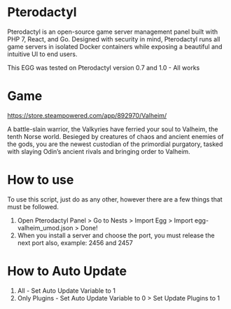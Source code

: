 # Pterodactyl
Pterodactyl is an open-source game server management panel built with PHP 7, React, and Go. Designed with security in mind, Pterodactyl runs all game servers in isolated Docker containers while exposing a beautiful and intuitive UI to end users. 

This EGG was tested on Pterodactyl version 0.7 and 1.0 - All works

# Game
https://store.steampowered.com/app/892970/Valheim/

A battle-slain warrior, the Valkyries have ferried your soul to Valheim, the tenth Norse world. Besieged by creatures of chaos and ancient enemies of the gods, you are the newest custodian of the primordial purgatory, tasked with slaying Odin’s ancient rivals and bringing order to Valheim.

# How to use 
To use this script, just do as any other, however there are a few things that must be followed.

1. Open Pterodactyl Panel > Go to Nests > Import Egg > Import egg-valheim_umod.json > Done!
2. When you install a server and choose the port, you must release the next port also, example: 2456 and 2457

# How to Auto Update
1. All - Set Auto Update Variable to 1
2. Only Plugins - Set Auto Update Variable to 0 > Set Update Plugins to 1